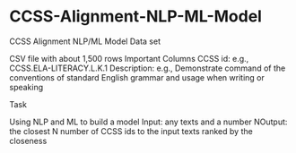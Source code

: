 # CCSS-Alignment-NLP-ML-Model
CCSS Alignment NLP/ML Model
Data set

CSV file with about 1,500 rows 
Important Columns​
CCSS id:  e.g., CCSS.ELA-LITERACY.L.K.1​
Description: e.g., Demonstrate command of the conventions of standard English grammar and usage when writing or speaking

Task

Using NLP and ML to build a model​
Input: any texts and a number N​
Output: the closest N number of CCSS ids to the input texts ranked by the closeness

